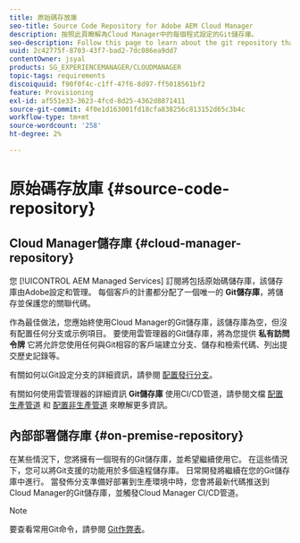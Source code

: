 ```yaml
---
title: 原始碼存放庫
seo-title: Source Code Repository for Adobe AEM Cloud Manager
description: 按照此頁瞭解為Cloud Manager中的每個程式設定的Git儲存庫。
seo-description: Follow this page to learn about the git repository that is provisioned for each program you have in Adobe AEM Cloud Manager.
uuid: 2c42775f-8703-43f7-bad2-7dc086ea9dd7
contentOwner: jsyal
products: SG_EXPERIENCEMANAGER/CLOUDMANAGER
topic-tags: requirements
discoiquuid: f90f0f4c-c1ff-47f6-8d97-ff5018561bf2
feature: Provisioning
exl-id: af551e33-3623-4fcd-8d25-4362d8871411
source-git-commit: 4f0e1d163001fd18cfa838256c813152d65c3b4c
workflow-type: tm+mt
source-wordcount: '258'
ht-degree: 2%

---
```


# 原始碼存放庫 {#source-code-repository}

## Cloud Manager儲存庫 {#cloud-manager-repository}

您 [!UICONTROL AEM Managed Services] 訂閱將包括原始碼儲存庫，該儲存庫由Adobe設定和管理。 每個客戶的計畫都分配了一個唯一的 **Git儲存庫**，將儲存並保護您的關聯代碼。

作為最佳做法，您應始終使用Cloud Manager的Git儲存庫，該儲存庫為空，但沒有配置任何分支或示例項目。 要使用雲管理器的Git儲存庫，將為您提供 **私有訪問令牌** 它將允許您使用任何與Git相容的客戶端建立分支、儲存和檢索代碼、列出提交歷史記錄等。

有關如何以Git設定分支的詳細資訊，請參閱 [配置發行分支](configure-your-release-branches.md)。

有關如何使用雲管理器的詳細資訊 **Git儲存庫** 使用CI/CD管道，請參閱文檔 [配置生產管道](configuring-production-pipelines.md) 和 [配置非生產管道](configuring-non-production-pipelines.md) 來瞭解更多資訊。

## 內部部署儲存庫 {#on-premise-repository}

在某些情況下，您將擁有一個現有的Git儲存庫，並希望繼續使用它。 在這些情況下，您可以將Git支援的功能用於多個遠程儲存庫。 日常開發將繼續在您的Git儲存庫中進行。 當發佈分支準備好部署到生產環境中時，您會將最新代碼推送到Cloud Manager的Git儲存庫，並觸發Cloud Manager CI/CD管道。

>[!NOTE]
>
>要查看常用Git命令，請參閱 [Git作弊表](https://education.github.com/git-cheat-sheet-education.pdf)。

